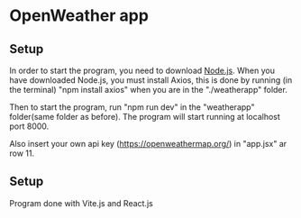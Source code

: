 # OpenWeather app

## Setup



In order to start the program, you need to download [Node.js](https://nodejs.org/en/download). When you have downloaded Node.js, you must install Axios, this is done by running (in the terminal) "npm install axios" when you are in the "./weatherapp" folder.

Then to start the program, run "npm run dev" in the "weatherapp" folder(same folder as before).
The program will start running at localhost port 8000.

Also insert your own api key (https://openweathermap.org/) in "app.jsx" ar row 11.

## Setup
Program done with Vite.js and React.js
